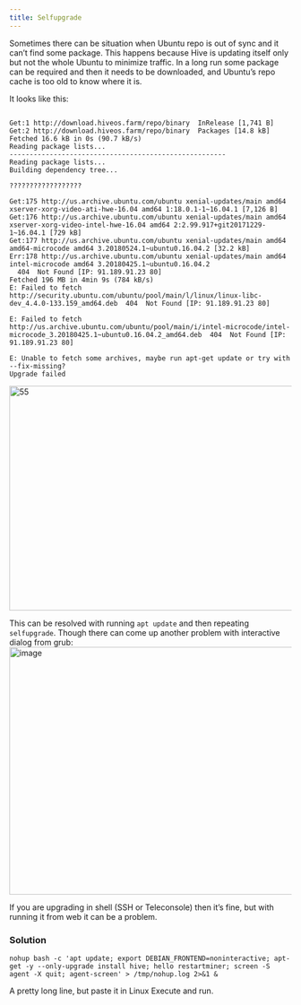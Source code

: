 ```yaml
---
title: Selfupgrade
---
```


Sometimes there can be situation when Ubuntu repo is out of sync and it can’t find some package. This happens because Hive is updating itself only but not the whole Ubuntu to minimize traffic. In a long run some package can be required and then it needs to be downloaded, and Ubuntu’s repo cache is too old to know where it is.

It looks like this:
<pre><code>
Get:1 http://download.hiveos.farm/repo/binary  InRelease [1,741 B]
Get:2 http://download.hiveos.farm/repo/binary  Packages [14.8 kB]
Fetched 16.6 kB in 0s (90.7 kB/s)
Reading package lists...
------------------------------------------------------
Reading package lists...
Building dependency tree...

??????????????????

Get:175 http://us.archive.ubuntu.com/ubuntu xenial-updates/main amd64 xserver-xorg-video-ati-hwe-16.04 amd64 1:18.0.1-1~16.04.1 [7,126 B]
Get:176 http://us.archive.ubuntu.com/ubuntu xenial-updates/main amd64 xserver-xorg-video-intel-hwe-16.04 amd64 2:2.99.917+git20171229-1~16.04.1 [729 kB]
Get:177 http://us.archive.ubuntu.com/ubuntu xenial-updates/main amd64 amd64-microcode amd64 3.20180524.1~ubuntu0.16.04.2 [32.2 kB]
Err:178 http://us.archive.ubuntu.com/ubuntu xenial-updates/main amd64 intel-microcode amd64 3.20180425.1~ubuntu0.16.04.2
  404  Not Found [IP: 91.189.91.23 80]
Fetched 196 MB in 4min 9s (784 kB/s)
E: Failed to fetch http://security.ubuntu.com/ubuntu/pool/main/l/linux/linux-libc-dev_4.4.0-133.159_amd64.deb  404  Not Found [IP: 91.189.91.23 80]

E: Failed to fetch http://us.archive.ubuntu.com/ubuntu/pool/main/i/intel-microcode/intel-microcode_3.20180425.1~ubuntu0.16.04.2_amd64.deb  404  Not Found [IP: 91.189.91.23 80]

E: Unable to fetch some archives, maybe run apt-get update or try with --fix-missing?
Upgrade failed
</code></pre>
<img src="https://forum.hiveos.farm/uploads/default/optimized/2X/d/d708a239fd934c9332e8274052a610939e6e8a66_2_690x401.png" alt="55" width="690" height="401" class="d-lazyload" srcset="https://forum.hiveos.farm/uploads/default/optimized/2X/d/d708a239fd934c9332e8274052a610939e6e8a66_2_690x401.png, https://forum.hiveos.farm/uploads/default/optimized/2X/d/d708a239fd934c9332e8274052a610939e6e8a66_2_1035x601.png 1.5x, https://forum.hiveos.farm/uploads/default/optimized/2X/d/d708a239fd934c9332e8274052a610939e6e8a66_2_1380x802.png 2x">

This can be resolved with running `apt update` and then repeating `selfupgrade`.
Though there can come up another problem with interactive dialog from grub:
<img src="https://forum.hiveos.farm/uploads/default/original/2X/0/0e0fc90430c2664fcbac3c18e20da11447a524d3.png" alt="image" width="631" height="442" class="d-lazyload">

If you are upgrading in shell (SSH or Teleconsole) then it’s fine, but with running it from web it can be a problem.

### Solution
`nohup bash -c 'apt update; export DEBIAN_FRONTEND=noninteractive; apt-get -y --only-upgrade install hive; hello restartminer; screen -S agent -X quit; agent-screen' > /tmp/nohup.log 2>&1 &`

A pretty long line, but paste it in Linux Execute and run.
